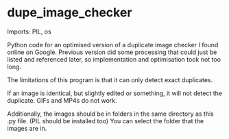 # dupe_image_checker
Imports: PIL, os

Python code for an optimised version of a duplicate image checker I found online on Google. Previous version did some processing that could just be listed and referenced later, so implementation and optimisation took not too long. 

The limitations of this program is that it can only detect exact duplicates.

If an image is identical, but slightly edited or something, it will not detect the duplicate.
GIFs and MP4s do not work.

Additionally, the images should be in folders in the same directory as this .py file. (PIL should be installed too)
You can select the folder that the images are in. 
